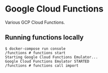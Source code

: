 # Google Cloud Functions

Various GCP Cloud Functions.

## Running functions locally

```
$ docker-compose run console
/functions # functions start
Starting Google Cloud Functions Emulator...
Google Cloud Functions Emulator STARTED
/functions # functions call import
```
